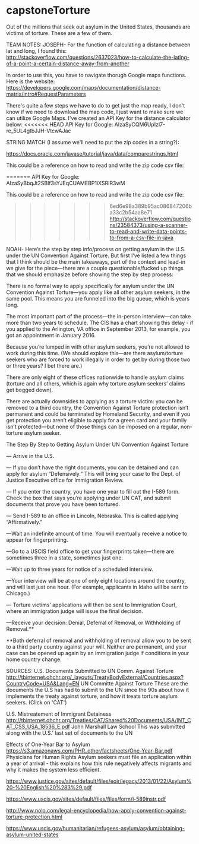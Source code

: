 # capstoneTorture
Out of the millions that seek out asylum in the United States, thousands are victims of torture. These are a few of them.

TEAM NOTES:
JOSEPH-
For the function of calculating a distance between lat and long, I found this: http://stackoverflow.com/questions/2637023/how-to-calculate-the-latlng-of-a-point-a-certain-distance-away-from-another

In order to use this, you have to navigate thorugh Google maps functions. Here is the website: https://developers.google.com/maps/documentation/distance-matrix/intro#RequestParameters

There's quite a few steps we have to do to get just the map ready, I don't know if we need to download the map code, I just want to make sure we can utilize Google Maps. I've created an API Key for the distance calculator below:
<<<<<<< HEAD
API Key for Google: AIzaSyCQM6UpIzl7-re_5UL4gtbJJH-VtcwAJac

STRING MATCH (I assume we'll need to put the zip codes in a string?):

https://docs.oracle.com/javase/tutorial/java/data/comparestrings.html

This could be a reference on how to read and write the zip code csv file:

=======
API Key for Google: AIzaSyBbqJt2SBlf3sYJEqCUAMEBP1iXSRiR3wM

This could be a reference on how to read and write the zip code csv file:
>>>>>>> 6ed6e98a389b95ac086847206ba33c2b54aa8e71
http://stackoverflow.com/questions/23584373/using-a-scanner-to-read-and-write-data-points-to-from-a-csv-file-in-java

NOAH-
Here’s the step by step info/process on getting asylum in the U.S. under the UN Convention Against Torture. But first I’ve listed a few things that I think should be the main takeaways, part of the context and lead-in we give for the piece—there are a couple questionable/fucked up things that we should emphasize before showing the step by step process:

There is no formal way to apply specifically for asylum under the UN Convention Against Torture—you apply like all other asylum seekers, in the same pool. This means you are funneled into the big queue, which is years long.

The most important part of the process—the in-person interview—can take more than two years to schedule. The CIS has a chart showing this delay - if you applied to the Arlington, VA office in September 2013, for example, you got an appointment in January 2016.

Because you’re lumped in with other asylum seekers, you’re not allowed to work during this time. (We should explore this—are there asylum/torture seekers who are forced to work illegally in order to get by during those two or three years? I bet there are.)

There are only eight of these offices nationwide to handle asylum claims (torture and all others, which is again why torture asylum seekers’ claims get bogged down).

There are actually downsides to applying as a torture victim: you can be removed to a third country, the Convention Against Torture protection isn’t permanent and could be terminated by Homeland Security, and even if you get protection you aren’t eligible to apply for a green card and your family isn’t protected—but none of those things can be imposed on a regular, non-torture asylum seeker.

The Step By Step to Getting Asylum Under UN Convention Against Torture

— Arrive in the U.S. 

— If you don’t have the right documents, you can be detained and can apply for asylum “Defensively.” This will bring your case to the Dept. of Justice Executive office for Immigration Review.

— If you enter the country, you have one year to fill out the I-589 form. Check the box that says you’re applying under UN CAT, and submit documents that prove you have been tortured.

— Send I-589 to an office in Lincoln, Nebraska. This is called applying “Affirmatively.”

—Wait an indefinite amount of time. You will eventually receive a notice to appear for fingerprinting.

—Go to a USCIS field office to get your fingerprints taken—there are sometimes three in a state, sometimes just one.

—Wait up to three years for notice of a scheduled interview. 

—Your interview will be at one of only eight locations around the country, and will last just one hour. (For example, applicants in Idaho will be sent to Chicago.)

— Torture victims’ applications will then be sent to Immigration Court, where an immigration judge will issue the final decision.

—Receive your decision: Denial, Deferral of Removal, or Withholding of Removal.**


**Both deferral of removal and withholding of removal allow you to be sent to a third party country against your will. Neither are permanent, and your case can be opened up again by an immigration judge if conditions in your home country change.

 
SOURCES:
U.S. Documents Submitted to UN Comm. Against Torture	http://tbinternet.ohchr.org/_layouts/TreatyBodyExternal/Countries.aspx?CountryCode=USA&Lang=EN	UN Committe Against Torture	These are the documents the U.S has had to submit to the UN since the 90s about how it implements the treaty against torture, and how it treats torture asylum seekers. (Click on 'CAT')

U.S. Mistreatement of Immigrant Detainess	http://tbinternet.ohchr.org/Treaties/CAT/Shared%20Documents/USA/INT_CAT_CSS_USA_18536_E.pdf	John Marshall Law School	This was submitted along with the U.S.' last set of documents to the UN

Effects of One-Year Bar to Asylum	https://s3.amazonaws.com/PHR_other/factsheets/One-Year-Bar.pdf	Physicians for Human Rights	Asylum seekers must file an application within a year of arrival - this explains how this rule negatively affects migrants and why it makes the system less efficient.

https://www.justice.gov/sites/default/files/eoir/legacy/2013/01/22/Asylum%20-%20English%20%283%29.pdf

https://www.uscis.gov/sites/default/files/files/form/i-589instr.pdf

http://www.nolo.com/legal-encyclopedia/how-apply-convention-against-torture-protection.html

https://www.uscis.gov/humanitarian/refugees-asylum/asylum/obtaining-asylum-united-states


